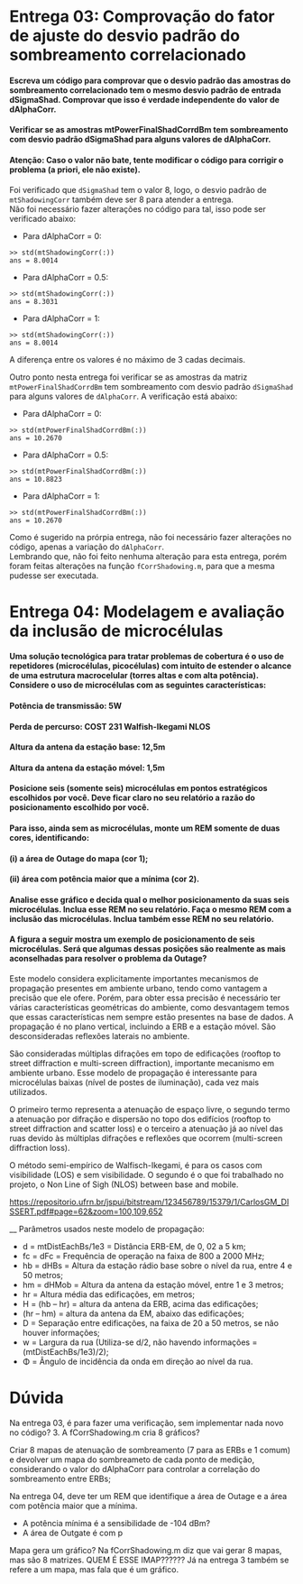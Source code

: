 # Entrega 03: Comprovação do fator de ajuste do desvio padrão do sombreamento correlacionado
#### Escreva um código para comprovar que o desvio padrão das amostras do sombreamento correlacionado tem o mesmo desvio padrão de entrada dSigmaShad. Comprovar que isso é verdade independente do valor de dAlphaCorr.

#### Verificar se as amostras mtPowerFinalShadCorrdBm tem sombreamento com desvio padrão dSigmaShad para alguns valores de dAlphaCorr.

#### Atenção: Caso o valor não bate, tente modificar o código para corrigir o problema (a priori, ele não existe).

Foi verificado que ```dSigmaShad``` tem o valor 8, logo, o desvio padrão de ```mtShadowingCorr``` também deve ser 8 para atender a entrega.   
Não foi necessário fazer alterações no código para tal, isso pode ser verificado abaixo:
* Para dAlphaCorr = 0:
```
>> std(mtShadowingCorr(:))
ans = 8.0014 
```

* Para dAlphaCorr = 0.5:
```
>> std(mtShadowingCorr(:))
ans = 8.3031  
```

* Para dAlphaCorr = 1:
```
>> std(mtShadowingCorr(:))
ans = 8.0014
```
A diferença entre os valores é no máximo de 3 cadas decimais.

Outro ponto nesta entrega foi verificar se as amostras da matriz ```mtPowerFinalShadCorrdBm``` tem sombreamento com desvio padrão ```dSigmaShad``` para alguns valores de ```dAlphaCorr```. A verificação está abaixo:
* Para dAlphaCorr = 0:
```
>> std(mtPowerFinalShadCorrdBm(:))
ans = 10.2670
```

* Para dAlphaCorr = 0.5:
```
>> std(mtPowerFinalShadCorrdBm(:))
ans = 10.8823  
```

* Para dAlphaCorr = 1:
```
>> std(mtPowerFinalShadCorrdBm(:))
ans = 10.2670  
```
Como é sugerido na prórpia entrega, não foi necessário fazer alterações no código, apenas a variação do ```dAlphaCorr```.  
Lembrando que, não foi feito nenhuma alteração para esta entrega, porém foram feitas alterações na função ```fCorrShadowing.m```, para que a mesma pudesse ser executada.


# Entrega 04: Modelagem e avaliação da inclusão de microcélulas
#### Uma solução tecnológica para tratar problemas de cobertura é o uso de repetidores (microcélulas, picocélulas) com intuito de estender o alcance de uma estrutura macrocelular (torres altas e com alta potência). Considere o uso de microcélulas com as seguintes características:
#### Potência de transmissão: 5W
#### Perda de percurso: COST 231 Walfish-Ikegami NLOS
#### Altura da antena da estação base: 12,5m
#### Altura da antena da estação móvel: 1,5m

#### Posicione seis (somente seis) microcélulas em pontos estratégicos escolhidos por você. Deve ficar claro no seu relatório a razão do posicionamento escolhido por você.    
#### Para isso, ainda sem as microcélulas, monte um REM somente de duas cores, identificando:  
#### (i) a área de Outage do mapa (cor 1); 
#### (ii) área com potência maior que a mínima (cor 2). 
#### Analise esse gráfico e decida qual o melhor posicionamento da suas seis microcélulas. Inclua esse REM no seu relatório. Faça o mesmo REM com a inclusão das microcélulas. Inclua também esse REM no seu relatório.

#### A figura a seguir mostra um exemplo de posicionamento de seis microcélulas. Será que algumas dessas posições são realmente as mais aconselhadas para resolver o problema da Outage?

Este modelo considera explicitamente importantes mecanismos de propagação presentes em ambiente urbano, tendo como vantagem a precisão que ele ofere. Porém, para obter essa precisão é necessário ter várias características geométricas do ambiente, como desvantagem temos que essas características nem sempre estão presentes na base de
dados.
A propagação é no plano vertical, incluindo a ERB e a estação móvel. São desconsideradas reflexões laterais no ambiente.

São consideradas múltiplas difrações em topo de edificações (rooftop to street diffraction e multi-screen diffraction), importante mecanismo em ambiente urbano. Esse modelo de propagação é interessante para microcélulas baixas (nível de postes de
iluminação), cada vez mais utilizados.

O primeiro termo representa a atenuação de espaço livre, o segundo termo a atenuação por difração e dispersão no topo dos edifícios (rooftop to street diffraction and scatter loss) e o terceiro a atenuação já ao nível das ruas devido às múltiplas difrações e reflexões que ocorrem (multi-screen diffraction loss).

O método semi-empírico de Walfisch-Ikegami, é para os casos com visibilidade (LOS) e sem
visibilidade. O segundo é o que foi trabalhado no projeto, o Non Line of Sigh (NLOS) between base and mobile. 

https://repositorio.ufrn.br/jspui/bitstream/123456789/15379/1/CarlosGM_DISSERT.pdf#page=62&zoom=100,109,652

__
Parâmetros usados neste modelo de propagação:
* d = mtDistEachBs/1e3 = Distância ERB-EM, de 0, 02 a 5 km;
* fc = dFc = Frequência de operação na faixa de 800 a 2000 MHz;
* hb = dHBs = Altura da estação rádio base sobre o nível da rua, entre 4 e 50 metros; 
* hm = dHMob = Altura da antena da estação móvel, entre 1 e 3 metros;
* hr = Altura média das edificações, em metros;
* H = (hb – hr) =  altura da antena da ERB, acima das edificações; 
* (hr – hm) = altura da antena da EM, abaixo das edificações;
* D = Separação entre edificações, na faixa de 20 a 50 metros, se não houver informações;
* w = Largura da rua (Utiliza-se d/2, não havendo informações = (mtDistEachBs/1e3)/2);
* Φ = Ângulo de incidência da onda em direção ao nível da rua.


# Dúvida


Na entrega 03, é para fazer uma verificação, sem implementar nada novo no código?
3. A fCorrShadowing.m cria 8 gráficos?

Criar 8 mapas de atenuação de sombreamento (7 para as ERBs e 1 comum) e devolver um mapa do sombreameto de cada ponto de medição, considerando o valor do dAlphaCorr para controlar a correlação do sombreamento entre ERBs;

Na entrega 04, deve ter um REM que identifique a área de Outage e a área com potência maior que a mínima.
 - A potência mínima é a sensibilidade de -104 dBm?
 - A área de Outgate é com p


Mapa gera um gráfico? Na fCorrShadowing.m diz que vai gerar 8 mapas, mas são 8 matrizes.
QUEM É ESSE IMAP??????
Já na entrega 3 também se refere a um mapa, mas fala que é um gráfico.